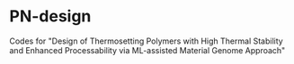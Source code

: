 # PN-design
Codes for "Design of Thermosetting Polymers with High Thermal Stability and Enhanced Processability via ML-assisted Material Genome Approach"
